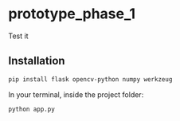 # prototype_phase_1

Test it

## Installation

```bash
pip install flask opencv-python numpy werkzeug
```
In your terminal, inside the project folder:
```bash
python app.py
```
